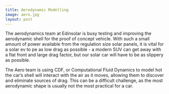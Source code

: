 ```yaml
---
title: Aerodynamic Modelling
image: aero.jpg
layout: post
---
```


The aerodynamics team at Edinsolar is busy testing and improving the aerodynamic shell for the proof of concept vehicle. With such a small amount of power available from the regulation size solar panels, it is vital for a solar ev to pe as low drag as possible - a modern SUV can get away with a flat front and large drag factor, but our solar car will have to be as slippery as possible.

The Aero team is using CDF, or Computational Fluid Dynamics to model hot the car’s shell will interact with the air as it moves, allowing them to discover and eliminate sources of drag. This can be a difficult challenge, as the most aerodynamic shape is usually not the most practical for a car.
